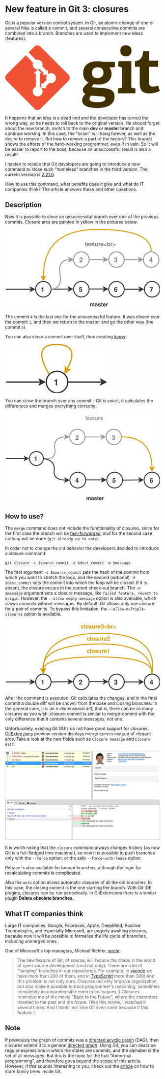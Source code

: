 <linkmap src=HeaderImageLink dst=https://habr.com/en/post/445680 />
<include src=Links.ignore.md />

# New feature in Git 3: closures

Git is a popular version control system. In Git, an atomic change of one or
several files is called a commit, and several consecutive commits are combined
into a branch. Branches are used to implement new ideas (features).

![Git Logo](Logo.svg)

It happens that an idea is a dead end and the developer has turned the wrong
way, so he needs to roll back to the original version. He should forget about
the new branch, switch to the main **dev** or **master** branch and continue
working. In this case, the "scion" will hang forever, as well as the desire to
remove it. But how to remove a part of the history? This branch shows the
efforts of the hard-working programmer, even if in vain. So it will be easier to
report to the boss, because an unsuccessful result is also a result!

I hasten to rejoice that Git developers are going to introduce a new command to
close such "homeless" branches in the third version. The current version is
[2.21.0](https://git-scm.com/downloads).

How to use this command, what benefits does it give and what do IT companies
think? The article answers these and other questions.

<cut/>

## Description

Now it is possible to close an unsuccessful branch over one of the previous
commits. Closure arcs are painted in yellow in the pictures below.

![Git-Closure](Git-Closure.svg)

<!--
```graphviz
digraph {
    node [shape=circle];
    rankdir="LR";

    1 -> 5 -> 6 -> 7;
    1 -> 2 -> 3 -> 4 -> 1
    { rank = same; 2; 3; 4 }
    { rank = same; 1; 5; 6; 7 }
}
```

-->

The commit `4` is the last one for the unsuccessful feature. It was closed over
the commit `1`, and then we return to the master and go the other way (the
commit `5`).

You can also close a commit over itself, thus creating
[loops](https://en.wikipedia.org/wiki/Loop_(graph_theory)):

![Git Loop](Git-Loop.svg)

<!--
```graphviz
digraph {
    node [shape=circle];
    rankdir="LR";

    1 -> 1
}
```

-->

You can close the branch over any commit - Git is smart, it calculates the
differences and merges everything correctly:

![Git Closure Custom](Git-Closure-Custom.svg)

<!--
```graphviz
digraph {
    node [shape=circle];
    rankdir="LR";

    1 -> 2 -> 3 -> 6;
    1 -> 4 -> 5 -> 6;
}
```

-->

## How to use?

The `merge` command does not include the functionality of closures, since for
the first case the branch will be
[fast-forwarded](https://stackoverflow.com/q/9069061/1046374), and for the
second case nothing will be done (`git already up to date`).

In order not to change the old behavior the developers decided to introduce a
closure command:

```
git closure -s $source_commit -d $dest_commit -m $message
```

The first argument `-s $source_commit` sets the hash of the commit from which
you want to stretch the loop, and the second (optional) `-d $dest_commit` sets
the commit into which the loop will be closed. If it is absent, the closure
occurs in the current check-out branch. The `-m $message` argument sets a
closure message, like `failed feature, revert to origin`. However, the
`--allow-empty-message` option is also available, which allows commits without
messages. By default, Git allows only one closure for a pair of commits. To
bypass this limitation, the `--allow-multiple-closures` option is available.

![Git Multiple Closure](Git-Closure-Multiple.svg)

After the command is executed, Git calculates the changes, and in the final
commit a double diff will be shown: from the base and closing branches. In the
general case, it is an n-dimensional diff, that is, there can be as many
closures as you wish. closure-commit is similar to merge-commit with the only
difference that it contains several messages, not one.

Unfortunately, existing Git GUIs do not have good support for closures.
[GitExtensions](https://github.com/gitextensions/gitextensions) preview version
displays merge curves instead of elegant arcs. Take a look at the new fields such
as `Closure message` and `Closure diff`:

![Git Closure Merge](Git-Closure-Merge.png)

It is worth noting that the `closure` command always changes history (as now Git
is a full-fledged time machine!), so now it is possible to push branches only
with the `--force` option, or the safe `--force-with-lease` option.

Rebase is also available for looped branches, although the logic for
recalculating commits is complicated.

Also the `auto` option allows automatic closures of all the old branches. In
this case, the closing commit is the one starting the branch. With Git IDE
plugins, closures can be run periodically. In
GitExtensions there is a similar plugin **Delete obsolete branches**.

## What IT companies think

Large IT companies: Google, Facebook, Apple, DeepMind, Positive Technologies,
and especially Microsoft, are eagerly awaiting closures, because now it will be
possible to formalize the life cycle of branches, including unmerged ones.

One of Microsoft's top managers, Michael Richter, [wrote](https://blogs.microsoft.com/git-closure):

> The new feature of Git, of course, will reduce the chaos in the world of open
source development (and not only). There are a lot of "hanging" branches in our
repositories. For example, in [vscode](https://github.com/Microsoft/vscode) we
have more than 200 of them, and in
[TypeScript](https://github.com/Microsoft/TypeScript) more than 300! And this
problem is not only ours. Closures not only improve organization, but also make
it possible to track programmer's reasoning, sometimes completely
incomprehensible even to colleagues :) Closures reminded me of the movie "Back
to the Future", where the characters traveled to the past and the future. I like
this movie, I watched it several times. And I think I will love Git even more
because if this feature :)

## Note

If previously the graph of commits was a [directed acyclic
graph](https://en.wikipedia.org/wiki/Directed_acyclic_graph) (DAG), then
closures extend it to a general [directed
graph](https://en.wikipedia.org/wiki/Directed_graph). Using Git, you can
describe regular expressions in which the states are commits, and the alphabet
is the set of all messages. But this is the topic for the hub "Abnormal
programming", and therefore goes beyond the scope of this article. However, if
this sounds interesting to you, check out the
[article](https://habr.com/post/351158/) on how to store family trees inside
Git.